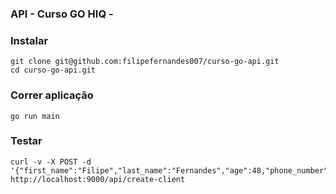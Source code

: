 ### API - Curso GO HIQ - 

### Instalar
```shell
git clone git@github.com:filipefernandes007/curso-go-api.git
cd curso-go-api.git
```

### Correr aplicação
```shell
go run main
```

### Testar
```shell
curl -v -X POST -d '{"first_name":"Filipe","last_name":"Fernandes","age":48,"phone_number":"999999999"}' http://localhost:9000/api/create-client
```
